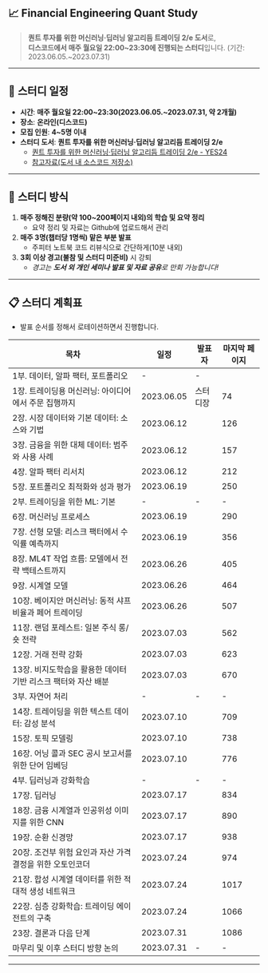 ## 📈 Financial Engineering Quant Study

> **퀀트 투자를 위한 머신러닝·딥러닝 알고리듬 트레이딩 2/e 도서**로,    
**디스코드에서 매주 월요일 22:00~23:30에 진행되는 스터디**입니다. (기간: 2023.06.05.~2023.07.31)
---

## 📆 스터디 일정

- **시간**: **매주 월요일 22:00~23:30(2023.06.05.~2023.07.31, 약 2개월)**
- **장소**: **온라인(디스코드)**
- **모집 인원**: **4~5명 이내**
- **스터디 도서**: **퀀트 투자를 위한 머신러닝·딥러닝 알고리듬 트레이딩 2/e**
  - [퀀트 투자를 위한 머신러닝·딥러닝 알고리듬 트레이딩 2/e - YES24](http://www.yes24.com/Product/Goods/116221914)
  - [참고자료(도서 내 소스코드 저장소)](https://github.com/FE-Quant-Study/Machine-Learning-for-Algorithmic-Trading-Second-Edition)
 
---

## 📖 스터디 방식

1. **매주 정해진 분량(약 100~200페이지 내외)의 학습 및 요약 정리**
    - 요약 정리 및 자료는 Github에 업로드해서 관리
2. **매주 3명(챕터당 1명씩) 맡은 부분 발표**
    - 주피터 노트북 코드 리뷰식으로 간단하게(10분 내외)
3. **3회 이상 경고(불참 및 스터디 미준비)** 시 강퇴
    - *경고는 **도서 외 개인 세미나 발표 및 자료 공유**로 만회 가능합니다!*

---

## 📋 스터디 계획표
- 발표 순서를 정해서 로테이션하면서 진행합니다.

| 목차 | 일정 | 발표자 | 마지막 페이지 |
| --- | --- | --- | --- |
| 1부. 데이터, 알파 팩터, 포트폴리오 | - | - |  |
| 1장. 트레이딩용 머신러닝: 아이디어에서 주문 집행까지 | 2023.06.05 | 스터디장 | 74 |
| 2장. 시장 데이터와 기본 데이터: 소스와 기법 | 2023.06.12 |  | 126 |
| 3장. 금융을 위한 대체 데이터: 범주와 사용 사례 | 2023.06.12 |  | 157 |
| 4장. 알파 팩터 리서치 | 2023.06.12 |  | 212 |
| 5장. 포트폴리오 최적화와 성과 평가 | 2023.06.19 |  | 250 |
| 2부. 트레이딩을 위한 ML: 기본 | - | - | - |
| 6장. 머신러닝 프로세스 | 2023.06.19 |  | 290 |
| 7장. 선형 모델: 리스크 팩터에서 수익률 예측까지 | 2023.06.19 |  | 356 |
| 8장. ML4T 작업 흐름: 모델에서 전략 백테스트까지 | 2023.06.26 |  | 405 |
| 9장. 시계열 모델 | 2023.06.26 |  | 464 |
| 10장. 베이지안 머신러닝: 동적 샤프 비율과 페어 트레이딩 | 2023.06.26 |  | 507 |
| 11장. 랜덤 포레스트: 일본 주식 롱/숏 전략 | 2023.07.03 |  | 562 |
| 12장. 거래 전략 강화 | 2023.07.03 |  | 623 |
| 13장. 비지도학습을 활용한 데이터 기반 리스크 팩터와 자산 배분 | 2023.07.03 |  | 670 |
| 3부. 자연어 처리 | - | - | - |
| 14장. 트레이딩을 위한 텍스트 데이터: 감성 분석 | 2023.07.10 |  | 709 |
| 15장. 토픽 모델링 | 2023.07.10 |  | 738 |
| 16장. 어닝 콜과 SEC 공시 보고서를 위한 단어 임베딩 | 2023.07.10 |  | 776 |
| 4부. 딥러닝과 강화학습 | - | - | - |
| 17장. 딥러닝 | 2023.07.17 |  | 834 |
| 18장. 금융 시계열과 인공위성 이미지를 위한 CNN | 2023.07.17 |  | 890 |
| 19장. 순환 신경망 | 2023.07.17 |  | 938 |
| 20장. 조건부 위험 요인과 자산 가격 결정을 위한 오토인코더 | 2023.07.24 |  | 974 |
| 21장. 합성 시계열 데이터를 위한 적대적 생성 네트워크 | 2023.07.24 |  | 1017 |
| 22장. 심층 강화학습: 트레이딩 에이전트의 구축 | 2023.07.24 |  | 1066 |
| 23장. 결론과 다음 단계 | 2023.07.31 |  | 1086 |
| 마무리 및 이후 스터디 방향 논의 | 2023.07.31 | - | - |

---
